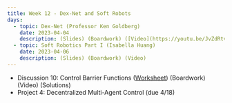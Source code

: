 ```yaml
---
title: Week 12 - Dex-Net and Soft Robots
days:
  - topic: Dex-Net (Professor Ken Goldberg)
    date: 2023-04-04
    description: (Slides) (Boardwork) ([Video](https://youtu.be/JvZdRtvId1A))
  - topic: Soft Robotics Part I (Isabella Huang)
    date: 2023-04-06
    description: (Slides) (Boardwork) (Video)
---
```


- Discussion 10: Control Barrier Functions ([Worksheet](./assets/disc/Discussion_10_Control_Barrier_Functions)) (Boardwork) (Video) (Solutions)
- Project 4: Decentralized Multi-Agent Control (due 4/18)

<a id="Week13"></a>
